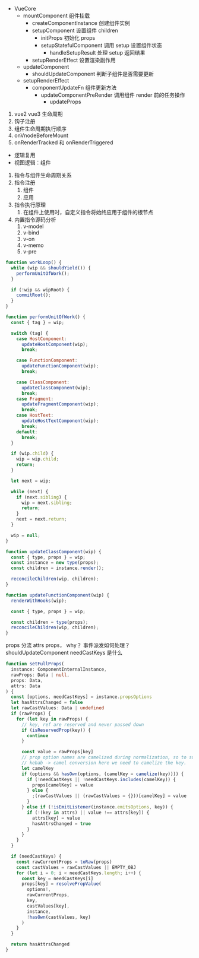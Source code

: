 - VueCore 
  - mountComponent 组件挂载
    - createComponentInstance 创建组件实例
    - setupComponent 设置组件 children
      - initProps 初始化 props
      - setupStatefulComponent 调用 setup 设置组件状态
        - handleSetupResult 处理 setup 返回结果
    - setupRenderEffect 设置渲染副作用
  - updateComponent
    - shouldUpdateComponent 判断子组件是否需要更新
  - setupRenderEffect
    - componentUpdateFn 组件更新方法
      - updateComponentPreRender 调用组件 render 前的任务操作
        - updateProps


1. vue2 vue3 生命周期
2. 钩子注册
3. 组件生命周期执行顺序
4. onVnodeBeforeMount
5. onRenderTracked 和 onRenderTriggered

- 逻辑复用
- 视图逻辑：组件

1. 指令与组件生命周期关系
2. 指令注册
   1. 组件
   2. 应用
3. 指令执行原理
   1. 在组件上使用时，自定义指令将始终应用于组件的根节点
4. 内置指令源码分析
   1. v-model
   2. v-bind
   3. v-on
   4. v-memo
   5. v-pre





```js
function workLoop() {
  while (wip && shouldYield()) {
    performUnitOfWork();
  }

  if (!wip && wipRoot) {
    commitRoot();
  }
}

function performUnitOfWork() {
  const { tag } = wip;

  switch (tag) {
    case HostComponent:
      updateHostComponent(wip);
      break;

    case FunctionComponent:
      updateFunctionComponent(wip);
      break;

    case ClassComponent:
      updateClassComponent(wip);
      break;
    case Fragment:
      updateFragmentComponent(wip);
      break;
    case HostText:
      updateHostTextComponent(wip);
      break;
    default:
      break;
  }

  if (wip.child) {
    wip = wip.child;
    return;
  }

  let next = wip;

  while (next) {
    if (next.sibling) {
      wip = next.sibling;
      return;
    }
    next = next.return;
  }

  wip = null;
}

function updateClassComponent(wip) {
  const { type, props } = wip;
  const instance = new type(props);
  const children = instance.render();

  reconcileChildren(wip, children);
}

function updateFunctionComponent(wip) {
  renderWithHooks(wip);

  const { type, props } = wip;

  const children = type(props);
  reconcileChildren(wip, children);
}
```

props 分流 attrs props， why？
事件派发如何处理？
shouldUpdateComponent
needCastKeys 是什么




```ts
function setFullProps(
  instance: ComponentInternalInstance,
  rawProps: Data | null,
  props: Data,
  attrs: Data
) {
  const [options, needCastKeys] = instance.propsOptions
  let hasAttrsChanged = false
  let rawCastValues: Data | undefined
  if (rawProps) {
    for (let key in rawProps) {
      // key, ref are reserved and never passed down
      if (isReservedProp(key)) {
        continue
      }

      const value = rawProps[key]
      // prop option names are camelized during normalization, so to support
      // kebab -> camel conversion here we need to camelize the key.
      let camelKey
      if (options && hasOwn(options, (camelKey = camelize(key)))) {
        if (!needCastKeys || !needCastKeys.includes(camelKey)) {
          props[camelKey] = value
        } else {
          ;(rawCastValues || (rawCastValues = {}))[camelKey] = value
        }
      } else if (!isEmitListener(instance.emitsOptions, key)) {
        if (!(key in attrs) || value !== attrs[key]) {
          attrs[key] = value
          hasAttrsChanged = true
        }
      }
    }
  }

  if (needCastKeys) {
    const rawCurrentProps = toRaw(props)
    const castValues = rawCastValues || EMPTY_OBJ
    for (let i = 0; i < needCastKeys.length; i++) {
      const key = needCastKeys[i]
      props[key] = resolvePropValue(
        options!,
        rawCurrentProps,
        key,
        castValues[key],
        instance,
        !hasOwn(castValues, key)
      )
    }
  }

  return hasAttrsChanged
}
```